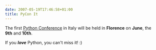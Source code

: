 ```yaml
---
date: 2007-05-19T17:46:58+01:00
title: PyCon It
---
```


The first [Python Conference](http://www.pycon.it/) in Italy will be held in
**Florence** on **June**, the **9th** and **10th**.

If you ***love*** Python, you can't miss it! :)
